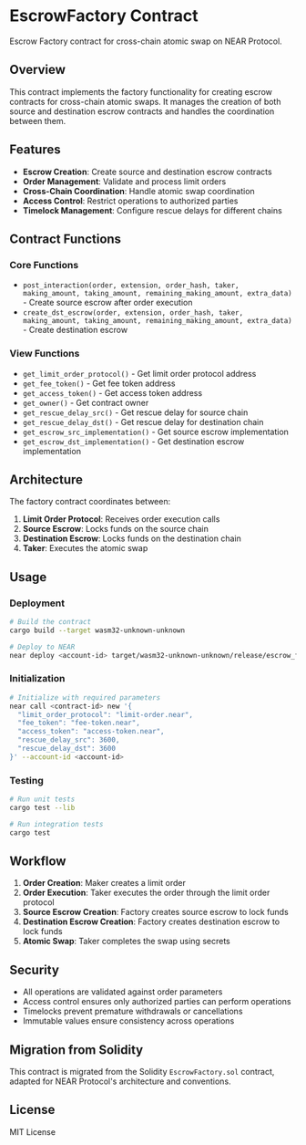 # EscrowFactory Contract

Escrow Factory contract for cross-chain atomic swap on NEAR Protocol.

## Overview

This contract implements the factory functionality for creating escrow contracts for cross-chain atomic swaps. It manages the creation of both source and destination escrow contracts and handles the coordination between them.

## Features

- **Escrow Creation**: Create source and destination escrow contracts
- **Order Management**: Validate and process limit orders
- **Cross-Chain Coordination**: Handle atomic swap coordination
- **Access Control**: Restrict operations to authorized parties
- **Timelock Management**: Configure rescue delays for different chains

## Contract Functions

### Core Functions

- `post_interaction(order, extension, order_hash, taker, making_amount, taking_amount, remaining_making_amount, extra_data)` - Create source escrow after order execution
- `create_dst_escrow(order, extension, order_hash, taker, making_amount, taking_amount, remaining_making_amount, extra_data)` - Create destination escrow

### View Functions

- `get_limit_order_protocol()` - Get limit order protocol address
- `get_fee_token()` - Get fee token address
- `get_access_token()` - Get access token address
- `get_owner()` - Get contract owner
- `get_rescue_delay_src()` - Get rescue delay for source chain
- `get_rescue_delay_dst()` - Get rescue delay for destination chain
- `get_escrow_src_implementation()` - Get source escrow implementation
- `get_escrow_dst_implementation()` - Get destination escrow implementation

## Architecture

The factory contract coordinates between:

1. **Limit Order Protocol**: Receives order execution calls
2. **Source Escrow**: Locks funds on the source chain
3. **Destination Escrow**: Locks funds on the destination chain
4. **Taker**: Executes the atomic swap

## Usage

### Deployment

```bash
# Build the contract
cargo build --target wasm32-unknown-unknown

# Deploy to NEAR
near deploy <account-id> target/wasm32-unknown-unknown/release/escrow_factory.wasm
```

### Initialization

```bash
# Initialize with required parameters
near call <contract-id> new '{
  "limit_order_protocol": "limit-order.near",
  "fee_token": "fee-token.near",
  "access_token": "access-token.near",
  "rescue_delay_src": 3600,
  "rescue_delay_dst": 3600
}' --account-id <account-id>
```

### Testing

```bash
# Run unit tests
cargo test --lib

# Run integration tests
cargo test
```

## Workflow

1. **Order Creation**: Maker creates a limit order
2. **Order Execution**: Taker executes the order through the limit order protocol
3. **Source Escrow Creation**: Factory creates source escrow to lock funds
4. **Destination Escrow Creation**: Factory creates destination escrow to lock funds
5. **Atomic Swap**: Taker completes the swap using secrets

## Security

- All operations are validated against order parameters
- Access control ensures only authorized parties can perform operations
- Timelocks prevent premature withdrawals or cancellations
- Immutable values ensure consistency across operations

## Migration from Solidity

This contract is migrated from the Solidity `EscrowFactory.sol` contract, adapted for NEAR Protocol's architecture and conventions.

## License

MIT License
